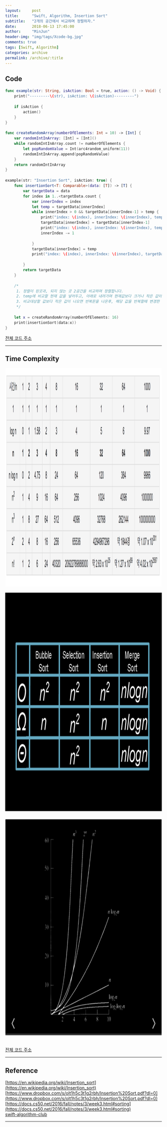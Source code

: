 ```yaml
---
layout:     post
title:      "Swift, Algorithm, Insertion Sort"
subtitle:   "2개의 공간에서 비교하며 정렬하자."
date:       2018-06-13 17:45:00
author:     "MinJun"
header-img: "img/tags/Xcode-bg.jpg"
comments: true 
tags: [Swift, Algorithm]
categories: archive
permalink: /archive/:title
---
```


## Code 

```swift
func example(str: String, isAction: Bool = true, action: () -> Void) {
    print("---------\(str), isAction: \(isAction)---------")
    
    if isAction {
        action()
    }
}

func createRandomArray(numberOfElements: Int = 10) -> [Int] {
    var randomIntInArray: [Int] = [Int]()
    while randomIntInArray.count != numberOfElements {
        let popRandomValue = Int(arc4random_uniform(11))
        randomIntInArray.append(popRandomValue)
    }
    return randomIntInArray
}

example(str: "Insertion Sort", isAction: true) {
    func insertionSort<T: Comparable>(data: [T]) -> [T] {
        var targetData = data
        for index in 1..<targetData.count {
            var innerIndex = index
            let temp = targetData[innerIndex]
            while innerIndex > 0 && targetData[innerIndex-1] > temp {
                print("index: \(index), innerIndex: \(innerIndex), temp, temp-1:  \(targetData[innerIndex]):\(targetData[innerIndex-1]) targetData:\(targetData)")
                targetData[innerIndex] = targetData[innerIndex-1]
                print("index: \(index), innerIndex: \(innerIndex), temp, temp-1:  \(targetData[innerIndex]):\(targetData[innerIndex-1]) targetData:\(targetData)")
                innerIndex -= 1
                
            }
            targetData[innerIndex] = temp
            print("index: \(index), innerIndex: \(innerIndex), targetData:\(targetData)")
            
        }
        return targetData
    }   
    
	/*
     1. 정렬이 된곳과, 되지 않는 곳 2공간을 비교하며 정렬합니다.
     2. temp에 비교할 현재 값을 넣어두고, 아래로 내려가며 현재값보다 크거나 작은 값이 나올때까지 다른값들을 변경하여
     3. 비교대상할 값보다 작은 값이 나오면 반복문을 나온후, 해당 값을 반복할때 변경한 인덱스를 이용하여 값을 바꾸어줌.
     */ 
     
	let x = createRandomArray(numberOfElements: 16)
	print(insertionSort(data:x))
}
```

[전체 코드 주소](https://github.com/devmjun/DataStructure)

---

## Time Complexity

<center><img src="/img/posts/TimeComplexity.png" width="700" height="700"></center> <br> 

<center><img src="/img/posts/TimeComplexity_1.png" width="700" height="700"></center> <br> 

<center><img src="/img/posts/TimeComplexity_2.png" width="700" height="700"></center> <br> 

[전체 코드 주소](https://github.com/devminjun/DataStructure)

---

## Reference 

[https://en.wikipedia.org/wiki/Insertion_sort](https://en.wikipedia.org/wiki/Insertion_sort)<br>
[https://www.dropbox.com/s/olt1h5c3t1g2rbh/Insertion%20Sort.pdf?dl=0](https://www.dropbox.com/s/olt1h5c3t1g2rbh/Insertion%20Sort.pdf?dl=0)<br>
[https://docs.cs50.net/2016/fall/notes/3/week3.html#sorting](https://docs.cs50.net/2016/fall/notes/3/week3.html#sorting)<br>
[swift-algorithm-club](https://github.com/raywenderlich/swift-algorithm-club/tree/master/Insertion%20Sort)<br>

---

